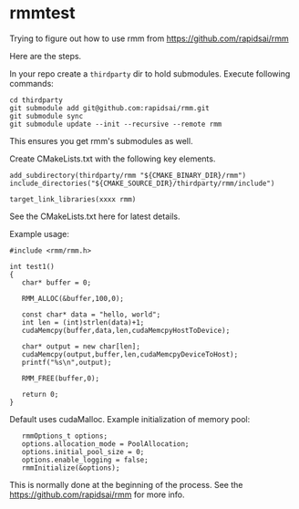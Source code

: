 # rmmtest

Trying to figure out how to use rmm from https://github.com/rapidsai/rmm

Here are the steps.

In your repo create a `thirdparty` dir to hold submodules.
Execute following commands:
```
cd thirdparty
git submodule add git@github.com:rapidsai/rmm.git
git submodule sync
git submodule update --init --recursive --remote rmm
```
This ensures you get rmm's submodules as well.

Create CMakeLists.txt with the following key elements.
```
add_subdirectory(thirdparty/rmm "${CMAKE_BINARY_DIR}/rmm")
include_directories("${CMAKE_SOURCE_DIR}/thirdparty/rmm/include")

target_link_libraries(xxxx rmm)
```
See the CMakeLists.txt here for latest details.

Example usage:
```
#include <rmm/rmm.h>

int test1()
{
   char* buffer = 0;

   RMM_ALLOC(&buffer,100,0);

   const char* data = "hello, world";
   int len = (int)strlen(data)+1;
   cudaMemcpy(buffer,data,len,cudaMemcpyHostToDevice);

   char* output = new char[len];
   cudaMemcpy(output,buffer,len,cudaMemcpyDeviceToHost);
   printf("%s\n",output);

   RMM_FREE(buffer,0);

   return 0;
}

```
Default uses cudaMalloc. Example initialization of memory pool:
```
   rmmOptions_t options;
   options.allocation_mode = PoolAllocation;
   options.initial_pool_size = 0;
   options.enable_logging = false;
   rmmInitialize(&options);
```
This is normally done at the beginning of the process.
See the https://github.com/rapidsai/rmm for more info.
